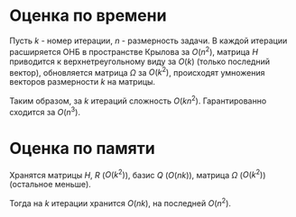 # Оценка по времени

Пусть $k$ - номер итерации, $n$ - размерность задачи. В каждой итерации расширяется ОНБ в пространстве Крылова за $O(n^2)$, матрица $H$ приводится к верхнетреугольному виду за $O(k)$ (только последний вектор), обновляется матрица $\Omega$ за $O(k^2)$, происходят умножения векторов размерности $k$ на матрицы.

Таким образом, за $k$ итераций сложность $O(kn^2)$. Гарантированно сходится за $O(n^3)$.

# Оценка по памяти

Хранятся матрицы $H$, $R$ ($O(k^2)$), базис $Q$ ($O(nk)$), матрица $\Omega$ ($O(k^2)$) (остальное меньше).

Тогда на $k$ итерации хранится $O(nk)$, на последней $O(n^2)$.
